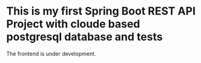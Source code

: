# This is my first Spring Boot REST API Project with cloude based postgresql database and tests

The frontend is under development.
